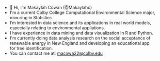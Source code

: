 - 👋 Hi, I’m Makaylah Cowan (@Makaylahc)
- I'm a current Colby College Computational Environmental Science major, minoring in Statistics. 
- I’m interested in data science and its applications in real world models, especially relating to environmental appliations.
- I have experience in data mining and data visualization in R and Python.
- I'm currently doing data analysis research on the social acceptance of renewable energy in New England and developing an educational app for tree identification.
- You can contact me at: macowa22@colby.edu

<!---
Makaylahc/Makaylahc is a ✨ special ✨ repository because its `README.md` (this file) appears on your GitHub profile.
You can click the Preview link to take a look at your changes.
--->
